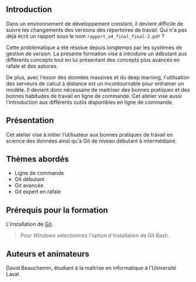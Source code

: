 ## Introduction
Dans un environnement de développement constant, il devient difficile de suivre les changements des versions des répertoires de travail. Qui n'a pas déjà écrit un rapport sous le nom `rapport_v4_final_final-2.pdf` ?

Cette problématique a été résolue depuis longtemps par les systèmes de gestion de version. La présente formation vise à introduire un débutant aux différents concepts tout en lui présentant des concepts plus avancés en rafale et des astuces.

De plus, avec l'essor des données massives et du deep learning, l'utilisation des serveurs de calcul à distance est un incontournable pour entrainer un modèle. Il devient donc nécessaire de maitriser des bonnes pratiques et des bonnes habitudes de travail en ligne de commande. Cet atelier vise aussi l'introduction aux différents outils disponibles en ligne de commande.

## Présentation
Cet atelier vise à initier l’utilisateur aux bonnes pratiques de travail en science des données ainsi qu'à Git de niveau débutant à intermédiaire.

## Thèmes abordés
 - Ligne de commande
 - Git débutant
 - Git avancée
 - Git expert en rafale

## Prérequis pour la formation
L'installation de [Git](https://git-scm.com/book/en/v2/Getting-Started-Installing-Git).
> Pour *Windows* sélectionnez l'option d'installation de Git Bash.
 
## Auteurs et animateurs
David Beauchemin, étudiant à la maîtrise en informatique à l'Université Laval.
